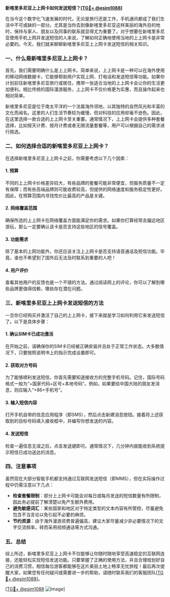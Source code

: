 **新喀里多尼亚上上网卡如何发送短信？[[TG💪+ @esim1088](https://t.me/s/esim1088)]**

在当今这个数字化飞速发展的时代，无论是旅行还是工作，手机通讯都成了我们生活中不可或缺的一部分。尤其是当你去到像新喀里多尼亚这样美丽的海外目的地时，保持与家人、朋友以及同事的联系就显得尤为重要了。对于想要在新喀里多尼亚使用手机上网并发送短信的人来说，了解如何正确地使用当地的上上网卡是非常必要的。今天，我们就来聊聊新喀里多尼亚上上网卡发送短信的相关知识。

### 一、什么是新喀里多尼亚上上网卡？

首先，我们需要明确什么是上上网卡。简单来说，上上网卡是一种可以在海外使用的移动网络数据卡，它能够帮助用户实现上网、打电话和发送短信等功能。如果你计划前往新喀里多尼亚旅行或居住，携带一张适合当地的上上网卡会让你的生活更加便利。相比传统的国际漫游服务，上上网卡不仅价格更为实惠，而且操作起来也相对简单。

新喀里多尼亚是位于南太平洋的一个法属海外领地，以其独特的自然风光和丰富的文化而闻名。这里的人们生活节奏较为缓慢，但对科技的应用却毫不逊色。因此，在这里选择一款合适的上上网卡至关重要。通常情况下，上上网卡会提供多种套餐选择，比如按天计费、按月计费或者无限流量套餐等，用户可以根据自己的需求进行挑选。

### 二、如何选择合适的新喀里多尼亚上上网卡？

在选择新喀里多尼亚上上网卡之前，你需要考虑以下几个因素：

#### 1. 预算
不同的上上网卡价格差异较大，有些品牌的套餐可能非常便宜，但服务质量不一定有保障；而有些高端品牌则可能收费较高，但提供的网络速度和服务稳定性更好。因此，在预算范围内寻找性价比最高的产品是关键。

#### 2. 网络覆盖范围
确保所选的上上网卡在网络覆盖方面能满足你的需求。如果你打算经常去偏远地区游玩，那么一定要确认该卡是否支持这些地区的信号覆盖。

#### 3. 功能需求
除了基本的上网功能外，你还应该关注上上网卡是否支持语音通话及短信功能。毕竟，谁也不希望到了国外后无法及时联系到重要的人吧！

#### 4. 用户评价
查看其他用户的反馈也是一个不错的方法。通过阅读网上的评论，你可以了解到哪些品牌更值得信赖，哪些存在潜在问题。

### 三、新喀里多尼亚上上网卡发送短信的方法

一旦你已经购买并激活了自己的上上网卡，接下来就是学习如何利用它来发送短信了。以下是具体步骤：

#### 1. 确认SIM卡已成功激活
在开始之前，请确保你的SIM卡已经被正确安装并且处于正常工作状态。大多数情况下，只要按照说明书上的指示完成设置即可。

#### 2. 获取对方号码
为了能够顺利发送短信，你首先需要知道接收方的完整手机号码。记住，国际号码格式一般为“+国家代码+区号+本地号码”。例如，如果要给中国大陆的朋友发消息，则应输入“+86+手机号”。

#### 3. 输入短信内容
打开手机自带的信息应用程序（即SMS），然后点击新建消息按钮。接着将上述获取到的目标号码填入接收框中，并编写你想发送的内容。

#### 4. 发送短信
检查一遍信息无误之后，点击发送键即可。通常情况下，几分钟内就能收到系统提示短信已成功送达的消息。

### 四、注意事项

虽然现在大部分智能手机都支持通过互联网发送短信（即MMS），但在实际操作过程中仍需注意以下几点：

- **检查套餐限制**：部分上上网卡可能会对每日或每月发送的短信数量有所限制，因此务必提前了解清楚以免产生额外费用。
- **避免敏感词汇**：某些国家和地区对于特定类型的文本内容有所管控，尽量避免包含不当言论以免引起不必要的麻烦。
- **节约资源**：由于海外漫游资费普遍偏高，建议大家尽量减少非必要情况下的文字交流频率，转而采用视频通话等方式沟通。

### 五、总结

综上所述，新喀里多尼亚上上网卡不仅能够让你随时随地享受高速稳定的互联网连接，还能轻松实现短信发送功能。只要掌握了正确的使用方法，并且合理规划好自己的消费习惯，相信每位游客都能够在这片美丽土地上畅享无忧旅程！最后再次提醒大家，如果您有任何疑问或需要进一步的帮助，请随时联系我们的客服团队[[TG💪+ @esim1088](https://t.me/s/esim1088)]。

[[TG💪+ @esim1088](https://t.me/s/esim1088) ![Image](https://i.postimg.cc/4NQfJmqS/Snipaste-2025-05-13-00-14-12.png)]